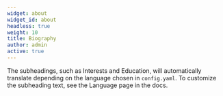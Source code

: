 ```yaml
---
widget: about
widget_id: about
headless: true
weight: 10
title: Biography
author: admin
active: true
---
```


The subheadings, such as Interests and Education, will automatically translate depending on the language chosen in `config.yaml`. To customize the subheading text, see the Language page in the docs.
